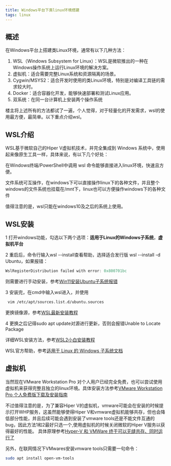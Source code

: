 ```yaml
---
title: Windows平台下类linux环境搭建
tags: linux
---
```


## 概述
在Windows平台上搭建类Linux环境，通常有以下几种方法：


1. WSL（Windows Subsystem for Linux）：WSL是微软推出的一种在 Windows操作系统上运行Linux环境的解决方案。
2. 虚拟机：适合需要完整Linux系统和资源隔离的场景。
3. Cygwin/MSYS2：适合开发时使用的类Linux环境，特别是对编译工具链的需求较大时。
4. Docker：适合容器化开发，能够快速部署和测试Linux应用。
5.  双系统：在同一台计算机上安装两个操作系统


<!--more-->
楼主将上述所有的方法都试了一遍，个人觉得，对于轻量化的开发需求，wsl的使用最方便，最简单。以下重点介绍wsl。


## WSL介绍
WSL基于微软自己的Hiper V虚拟机技术，并完全集成到 Windows 系统中，使用起来像原生工具一样，具体来说，有以下几个好处：

在Windows终端/PowerShell中调用 wsl 命令能够直接进入linux环境，快速且方便。

文件系统可互操作，在windows下可以直接操作linux下的各种文件，并且整个windows的文件系统也挂载在/mnt下，linux也可以方便操作windows下的各种文件

值得注意的是，wsl只能在windows10及之后的系统上使用。


## WSL安装


1 打开windows功能，勾选以下两个选项：**适用于Linux的Windows子系统**，**虚拟机平台**

2 重启后，命令行输入wsl --install查看帮助，选择适合发行版
wsl --install -d Ubuntu，如果报错：

```powershell
WslRegisterDistribution failed with error: 0x800701bc
```
则需要进行手动安装，参考[Win11安装Ubuntu子系统报错](https://blog.csdn.net/qq_51908382/article/details/140606794)

3 安装完，在cmd中输入wsl进入，并使用
```bash
 vim /etc/apt/sources.list.d/ubuntu.sources 
 ```
 更换镜像源，参考[WSL最新安装教程](https://blog.csdn.net/wangtcCSDN/article/details/137950545)


4 更换之后记得sudo apt update对源进行更新，否则会报错Unable to Locate Package

详细WSL安装方法，参考[WSL2小白安装教程](https://blog.csdn.net/x777777x/article/details/141092913)


WSL官方帮助，参考[适用于 Linux 的 Windows 子系统文档](https://learn.microsoft.com/zh-cn/windows/wsl/)


## 虚拟机
当然现在VMware Workstation Pro 对个人用户已经完全免费，也可以尝试使用虚拟机来获得完整且独立的linux环境。具体安装方法参考[VMware Workstation Pro 个人免费版下载及安装指南](https://www.cnblogs.com/EthanS/p/18211302)

不过值得注意的是，为了兼容Hiper V的虚拟机，vmware可能会在安装的时候提示打开WHP服务，这虽然能够使得Hiper V和vmware虚拟机能够共存，但也会降低部分性能，并且后续可能会遇到安装了vmware tools还是不能文件互通的bug，因此方法1和2最好只选一个,使用虚拟机的时候关闭微软的Hiper V服务以获得最好的性能。
具体原理参考[Hyper-V 和 VMWare 终于可以无缝共存、同时运行了](https://zhuanlan.zhihu.com/p/161578626)

另外，在联网情况下VMwares安装vmware tools只需要一句命令：

```bash
sudo apt install open-vm-tools

````